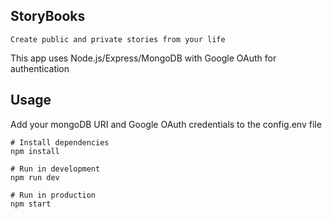 
## **StoryBooks**

    Create public and private stories from your life
This app uses Node.js/Express/MongoDB with Google OAuth for authentication

## **Usage**
Add your mongoDB URI and Google OAuth credentials to the config.env file

    # Install dependencies
    npm install
    
    # Run in development
    npm run dev
    
    # Run in production
    npm start